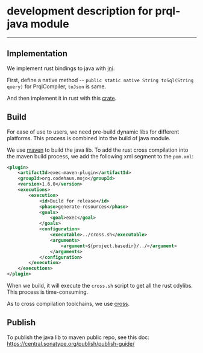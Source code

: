 # development description for prql-java module

---

## Implementation

We implement rust bindings to java with [jni](https://docs.oracle.com/javase/8/docs/technotes/guides/jni/).

First, define a native method -- `public static native String toSql(String query)` for PrqlCompiler, `toJson` is same. 

And then implement it in rust with this [crate](https://docs.rs/jni/latest/jni/).

## Build

For ease of use to users, we need pre-build dynamic libs for different platforms. This process is combined into the build of java module.

We use [maven](https://maven.apache.org/) to build the java lib. To add the rust cross compilation into the maven build process, we add the following xml segment to the `pom.xml`:
```xml
<plugin>
    <artifactId>exec-maven-plugin</artifactId>
    <groupId>org.codehaus.mojo</groupId>
    <version>1.6.0</version>
    <executions>
        <execution>
            <id>Build for release</id>
            <phase>generate-resources</phase>
            <goals>
                <goal>exec</goal>
            </goals>
            <configuration>
                <executable>../cross.sh</executable>
                <arguments>
                    <argument>${project.basedir}/../</argument>
                </arguments>
            </configuration>
        </execution>
    </executions>
</plugin>
```
When we build, it will execute the `cross.sh` script to get all the rust cdylibs. This process is time-consuming.

As to cross compilation toolchains, we use [cross](https://github.com/cross-rs/cross).

## Publish

To publish the java lib to maven public repo, see this doc:
https://central.sonatype.org/publish/publish-guide/






